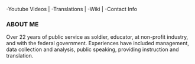 -Youtube Videos | -Translations | -Wiki | -Contact Info
### ABOUT ME 

Over 22 years of public service as soldier, educator, at non-profit industry, and with the federal government. Experiences have included management, data collection and analysis, public speaking, providing instruction and translation. 
